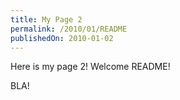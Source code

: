 ```yaml
---
title: My Page 2
permalink: /2010/01/README
publishedOn: 2010-01-02
---
```


Here is my page 2! Welcome README!

BLA!
